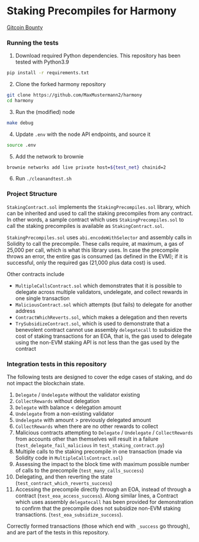 # Staking Precompiles for Harmony
[Gitcoin Bounty](https://gitcoin.co/issue/harmony-one/bounties/77/100026734)

### Running the tests
1. Download required Python dependencies. This repository has been tested with Python3.9
```bash
pip install -r requirements.txt
```
2. Clone the forked harmony repository
```bash
git clone https://github.com/MaxMustermann2/harmony
cd harmony
```
3. Run the (modified) node
```bash
make debug
```
4. Update `.env` with the node API endpoints, and source it
```bash
source .env
```
5. Add the network to brownie
```bash
brownie networks add live private host=${test_net} chainid=2
```
6. Run `./cleanandtest.sh`

### Project Structure
`StakingContract.sol` implements the `StakingPrecompiles.sol` library, which can be inherited and used to call the staking precompiles from any contract. In other words, a sample contract which uses `StakingPrecompiles.sol` to call the staking precompiles is available as `StakingContract.sol`.

`StakingPrecompiles.sol` uses `abi.encodeWithSelector` and assembly calls in Solidity to call the precompile. These calls require, at maximum, a gas of 25,000 per call, which is what this library uses. In case the precompile throws an error, the entire gas is consumed (as defined in the EVM); if it is successful, only the required gas (21,000 plus data cost) is used.

Other contracts include
 - `MultipleCallsContract.sol` which demonstrates that it is possible to delegate across multiple validators, undelegate, and collect rewards in one single transaction
 - `MaliciousContract.sol` which attempts (but fails) to delegate for another address
 - `ContractWhichReverts.sol`, which makes a delegation and then reverts
 - `TrySubsidizeContract.sol`, which is used to demonstrate that a benevolent contract cannot use assembly `delegatecall` to subsidize the cost of staking transactions for an EOA, that is, the gas used to delegate using the non-EVM staking API is not less than the gas used by the contract

### Integration tests in this repository
The following tests are designed to cover the edge cases of staking, and do not impact the blockchain state.
1. `Delegate` / `Undelegate` without the validator existing
1. `CollectRewards` without delegation
1. `Delegate` with balance < delegation amount
1. `Undelegate` from a non-existing validator
1. `Undelegate` with amount > previously delegated amount
1. `CollectRewards` when there are no other rewards to collect
1. Malicious contracts attempting to `Delegate` / `Undelegate` / `CollectRewards` from accounts other than themselves will result in a failure (`test_delegate_fail_malicious` in `test_staking_contract.py`)
1. Multiple calls to the staking precompile in one transaction (made via Solidity code in `MultipleCallsContract.sol`)
1. Assessing the impact to the block time with maximum possible number of calls to the precompile (`test_many_calls_success`)
1. Delegating, and then reverting the state (`test_contract_which_reverts_success`)
1. Accessing the precompile directly through an EOA, instead of through a contract (`test_eoa_access_success`). Along similar lines, a Contract which uses assembly `delegatecall` has been provided for demonstration to confirm that the precompile does not subsidize non-EVM staking transactions. (`test_eoa_subsidize_success`).

Correctly formed transactions (those which end with `_success` go through), and are part of the tests in this repository.
